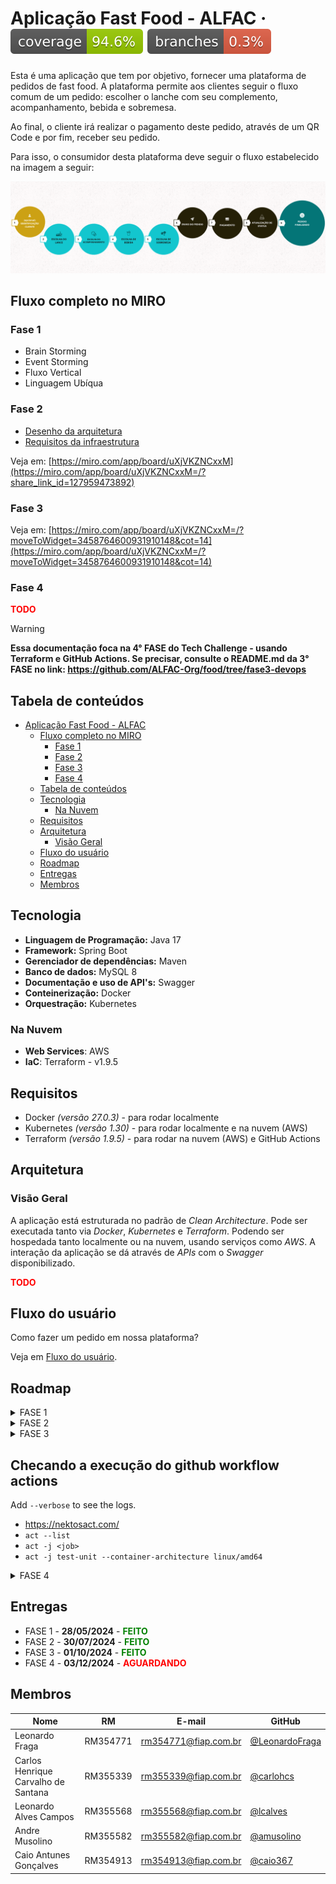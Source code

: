 # Aplicação Fast Food - ALFAC · ![Coverage](.github/badges/jacoco.svg) ![CI/CD](.github/badges/branches.svg)

Esta é uma aplicação que tem por objetivo, fornecer uma plataforma de pedidos de fast food. A plataforma permite aos clientes seguir o fluxo comum de um pedido: escolher o lanche com seu complemento, acompanhamento, bebida e sobremesa.

Ao final, o cliente irá realizar o pagamento deste pedido, através de um QR Code e por fim, receber seu pedido.

Para isso, o consumidor desta plataforma deve seguir o fluxo estabelecido na imagem a seguir:

![Fluxo básico da aplicação](docs/flow.png)

## Fluxo completo no MIRO

### Fase 1

- Brain Storming
- Event Storming
- Fluxo Vertical
- Linguagem Ubíqua

### Fase 2

- [Desenho da arquitetura](https://miro.com/app/board/uXjVKZNCxxM=/?moveToWidget=3458764595480615411&cot=10)
- [Requisitos da infraestrutura](https://drive.google.com/file/d/1SdsSAvb8gIy9qvau1m_bTNp2WUR5uzds/view?usp=sharing)

Veja em: [https://miro.com/app/board/uXjVKZNCxxM](https://miro.com/app/board/uXjVKZNCxxM=/?share_link_id=127959473892)

### Fase 3

Veja em: [https://miro.com/app/board/uXjVKZNCxxM=/?moveToWidget=3458764600931910148&cot=14](https://miro.com/app/board/uXjVKZNCxxM=/?moveToWidget=3458764600931910148&cot=14)

### Fase 4

<span style="color: #f00; font-weight: bold;">TODO</span>

> [!WARNING]  
> **Essa documentação foca na 4° FASE do Tech Challenge - usando Terraform e GitHub Actions. Se precisar, consulte o README.md da 3° FASE no link: https://github.com/ALFAC-Org/food/tree/fase3-devops**

## Tabela de conteúdos

- [Aplicação Fast Food - ALFAC](#aplicação-fast-food---alfac)
  - [Fluxo completo no MIRO](#fluxo-completo-no-miro)
    - [Fase 1](#fase-1)
    - [Fase 2](#fase-2)
    - [Fase 3](#fase-3)
    - [Fase 4](#fase-4)
  - [Tabela de conteúdos](#tabela-de-conteúdos)
  - [Tecnologia](#tecnologia)
    - [Na Nuvem](#na-nuvem)
  - [Requisitos](#requisitos)
  - [Arquitetura](#arquitetura)
    - [Visão Geral](#visão-geral)
  - [Fluxo do usuário](#fluxo-do-usuário)
  - [Roadmap](#roadmap)
  - [Entregas](#entregas)
  - [Membros](#membros)

## Tecnologia

- **Linguagem de Programação:** Java 17
- **Framework:** Spring Boot
- **Gerenciador de dependências:** Maven
- **Banco de dados:** MySQL 8
- **Documentação e uso de API's:** Swagger
- **Conteinerização:** Docker
- **Orquestração:** Kubernetes

### Na Nuvem

- **Web Services**:  AWS
- **IaC**: Terraform - v1.9.5

## Requisitos

- Docker _(versão 27.0.3)_ - para rodar localmente
- Kubernetes _(versão 1.30)_ - para rodar localmente e na nuvem (AWS)
- Terraform _(versão 1.9.5)_ - para rodar na nuvem (AWS) e GitHub Actions

## Arquitetura

### Visão Geral

A aplicação está estruturada no padrão de _Clean Architecture_. Pode ser executada tanto via _Docker_, _Kubernetes_ e _Terraform_. Podendo ser hospedada tanto localmente ou na nuvem, usando serviços como _AWS_. A interação da aplicação se dá através de _APIs_ com o _Swagger_ disponibilizado.

<span style="color: #f00; font-weight: bold;">TODO</span>

## Fluxo do usuário

Como fazer um pedido em nossa plataforma?

Veja em [Fluxo do usuário](./docs/FLUXO_USUARIO.md).

## Roadmap

<details>
  <summary>FASE 1</summary>

Veja em [https://github.com/ALFAC-Org/food/tree/hexagonal#roadmap](https://github.com/ALFAC-Org/food/tree/hexagonal#roadmap)

</details>

<details>
  <summary>FASE 2</summary>

Veja em [https://github.com/ALFAC-Org/food/tree/fase2-clean-arch?tab=readme-ov-file#roadmap](https://github.com/ALFAC-Org/food/tree/fase2-clean-arch?tab=readme-ov-file#roadmap)

</details>

<details>
  <summary>FASE 3</summary>

- [x] 1. Implementar um API Gateway e um `function serverless` para `autenticar o cliente` com base no CPF.
  - [x] 1. Integrar ao sistema de autenticação para identificar o cliente.
      1. Desenho (room): https://excalidraw.com/#room=1cf48787e8cd8028a3bd,Pb8UVcTDexZQseHv8VOFpQ
      2. Desenho (estático): https://excalidraw.com/#json=J_qszI3T0Q_ppK9SychFs,aBuXjzcOrsndQuOsvP9o4A
      
- [x] 2. Implementar as melhores práticas de `CI/CD` para a aplicação, segregando os códigos em repositórios, por exemplo:
  - [x] 1 repositório para o Lambda - repositório `food-serveless-function`.
  - [x] 1 repositório para sua infra Kubernetes com Terraform - repositório `food-cloud-infra`.
  - [x] 1 repositório para sua infra banco de dados gerenciáveis com Terraform - repositório `food-database`.
    4. 1 repositório para sua aplicação que é executada no Kubernetes - repositório `food`
- [x] 3. Os repositórios devem fazer deploy automatizado na conta da nuvem utilizando actions. As branchs `main/master` devem ser protegidas, não permitindo commits direto. Sempre utilize `pull request`.
- [x] 4. Melhorar a estrutura do banco de dados escolhido, documentar seguindo os padrões de modelagem de dados e justificar a escolha do banco de dados.
- [x] 5. Você tem a liberdade para escolher qual a infra de nuvem desejar, mas terá de utilizar os serviços serverless: functions (AWS Lamba, Azure functions ou Google Functions, por exemplo), banco de dados gerenciáveis (AWS RDS, Banco de Dados do Azure ou Cloud SQL no GCP, por exemplo), sistema de autenticação (AWS Cognito, Microsoft AD ou Google Identity platform no GCP, por exemplo).

</details>

## Checando a execução do github workflow actions

Add `--verbose` to see the logs.

- https://nektosact.com/
- `act --list`
- `act -j <job>`
- `act -j test-unit --container-architecture linux/amd64`
<details>
  <summary>FASE 4</summary>

**<span style="color:red">TODO</span>**

</details>

## Entregas

- FASE 1 - **28/05/2024** - **<span style="color:green">FEITO</span>**
- FASE 2 - **30/07/2024** - **<span style="color:green">FEITO</span>**
- FASE 3 - **01/10/2024** - **<span style="color:green">FEITO</span>**
- FASE 4 - **03/12/2024** - **<span style="color:red">AGUARDANDO</span>**

## Membros

| Nome | RM | E-mail | GitHub |
| --- | --- | --- | --- |
| Leonardo Fraga | RM354771 | [rm354771@fiap.com.br](mailto:rm354771@fiap.com.br) | [@LeonardoFraga](https://github.com/LeonardoFraga) |
| Carlos Henrique Carvalho de Santana | RM355339 | [rm355339@fiap.com.br](mailto:rm355339@fiap.com.br) | [@carlohcs](https://github.com/carlohcs) |
| Leonardo Alves Campos | RM355568 | [rm355568@fiap.com.br](mailto:rm355568@fiap.com.br) | [@lcalves](https://github.com/lcalves) |
| Andre Musolino | RM355582 | [rm355582@fiap.com.br](mailto:rm355582@fiap.com.br) | [@amusolino](https://github.com/amusolino) |
| Caio Antunes Gonçalves | RM354913 | [rm354913@fiap.com.br](mailto:rm354913@fiap.com.br) | [@caio367](https://github.com/caio367) |
